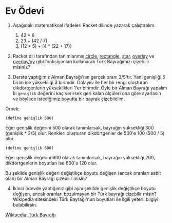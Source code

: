 # Ev Ödevi

1. Aşağıdaki matematiksel ifadeleri Racket dilinde yazarak çalıştıralım:
   1. 42 * 6
   2. 23 + (42 / 7)
   3. (12 * 5) + (4 * (22 + 17))

2. Racket dili tarafından tanımlanmış [circle](../misc/documentation.md#circle), [rectangle](../misc/documentation.md#rectangle), [star](../misc/documentation.md#star), [overlay](../misc/documentation.md#overlay) ve [overlay/xy](../misc/documentation.md#overlayxy) gibi fonksiyonları kullanarak Türk Bayrağımızı çizebilir misiniz?

3. Derste yaptığımız Alman Bayrağı'nın gerçek oranı 3/5'tır. Yani genişliği 5 birim ise yüksekliği 3 birimdir. Dolayısı ile her bir rengi oluşturan dikdörtgenlerin yükseklikleri 1'er birimdir. Öyle bir Alman Bayrağı yapalım ki `genişlik` değerini kaç verirsek geri kalan ölçüleri ona göre ayarlasın ve böylece istediğimiz boyutta bir bayrak çizebilelim.

Örnek:

```
(define genişlik 500)
```

Eğer genişlik değerini 500 olarak tanımlarsak, bayrağın yüksekliği 300 (genişlik \* 3/5) olur. Renkleri oluşturan dikdörtgenler de 500'e 100 (500 / 5) olur.

```
(define genişlik 600)
```

Eğer genişlik değerini 600 olarak tanımlarsak, bayrağın yüksekliği 200, dikdörtgenlerin boyutları ise 600'e 120 olur.

Bu şekilde genişlik değeri değiştikçe boyutu değişen (ancak oranları sabit olan) bir Alman Bayrağı çizebilir misin?

4. İkinci ödevde yaptığımız gibi aynı şekilde genişlik değiştikçe boyutu değişen, ancak oranları bozulmayan bir Türk bayrağı çizebilir misin? Wikipedia sitesindeki Türk Bayrağı'nun boyutları ile ilgili yeterli bilgiyi bulabilirsin.

[Wikipedia: Türk Bayrağı](https://tr.wikipedia.org/wiki/T%C3%BCrk_bayra%C4%9F%C4%B1)
